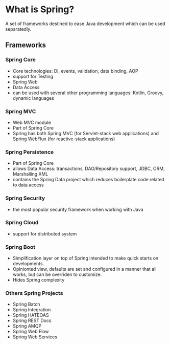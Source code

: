 
# What is Spring?

A set of frameworks destined to ease Java development which can be used separatedly.

## Frameworks

### Spring Core
- Core technologies: DI, events, validation, data binding, AOP
- support for Testing
- Spring Web
- Data Access
- can be used with several other programming languages: Kotlin, Groovy, dynamic languages
### Spring MVC
- Web MVC module
- Part of Spring Core
- Spring has both Spring MVC (for Servlet-stack web applications) and Spring WebFlux (for reactive-stack applications)
### Spring Persistence
- Part of Spring Core
- allows Data Access: transactions, DAO/Repository support, JDBC, ORM, Marshalling XML
- contains the Spring Data project which reduces boilerplate code related to data access
### Spring Security
- the most popular security framework when working with Java
### Spring Cloud
- support for distributed system
### Spring Boot
- Simplification layer on top of Spring intended to make quick starts on developments.
- Opinionted view, defaults are set and configured in a manner that all works, but can be overriden to customize.
- Hides Spring complexity
### Others Spring Projects
- Spring Batch
- Spring Integration
- Spring HATEOAS
- Spring REST Docs
- Spring AMQP
- Spring Web Flow
- Spring Web Services
